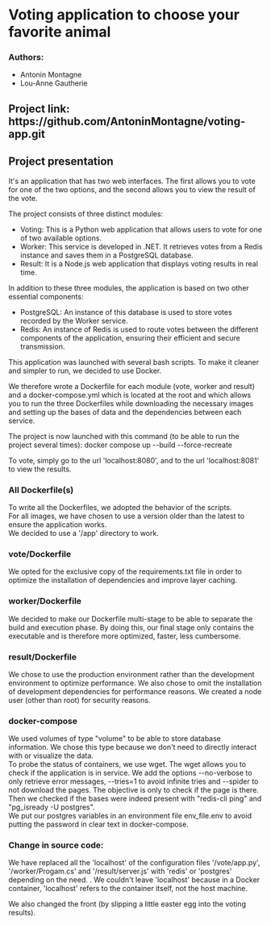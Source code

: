 <h1>Voting application to choose your favorite animal</h1>

<h3>Authors:</h3>
<ul>
  <li>Antonin Montagne</li>
  <li>Lou-Anne Gautherie</li>
</ul>

<h2>Project link: https://github.com/AntoninMontagne/voting-app.git</h2>

<h2>Project presentation</h2>

It's an application that has two web interfaces.
The first allows you to vote for one of the two options, and the second allows you to view the result of the vote.<br>

The project consists of three distinct modules:
<ul>
  <li>Voting: This is a Python web application that allows users to vote for one of two available options.</li>
  <li>Worker: This service is developed in .NET. It retrieves votes from a Redis instance and saves them in a PostgreSQL database.</li>
  <li>Result: It is a Node.js web application that displays voting results in real time.</li>
</ul>

In addition to these three modules, the application is based on two other essential components:

<ul>
  <li>PostgreSQL: An instance of this database is used to store votes recorded by the Worker service.</li>
  <li>Redis: An instance of Redis is used to route votes between the different components of the application, ensuring their efficient and secure transmission.</li>
</ul>

This application was launched with several bash scripts. To make it cleaner and simpler to run, we decided to use Docker.<br>

We therefore wrote a Dockerfile for each module (vote, worker and result) and a docker-compose.yml which is located at the root and which allows you to run the three Dockerfiles while downloading the necessary images and setting up the bases of data and the dependencies between each service.<br>

The project is now launched with this command (to be able to run the project several times):
docker compose up --build --force-recreate<br>

To vote, simply go to the url 'localhost:8080', and to the url 'localhost:8081' to view the results.

<h3>All Dockerfile(s)</h3>
To write all the Dockerfiles, we adopted the behavior of the scripts.<br>
For all images, we have chosen to use a version older than the latest to ensure the application works.<br>
We decided to use a '/app' directory to work.

<h3>vote/Dockerfile</h3>
We opted for the exclusive copy of the requirements.txt file in order to optimize the installation of dependencies and improve layer caching.

<h3>worker/Dockerfile</h3>
We decided to make our Dockerfile multi-stage to be able to separate the build and execution phase. By doing this, our final stage only contains the executable and is therefore more optimized, faster, less cumbersome.

<h3>result/Dockerfile</h3>
We chose to use the production environment rather than the development environment to optimize performance.
We also chose to omit the installation of development dependencies for performance reasons.
We created a node user (other than root) for security reasons.

<h3>docker-compose</h3>
We used volumes of type "volume" to be able to store database information. We chose this type because we don't need to directly interact with or visualize the data.<br>
To probe the status of containers, we use wget. The wget allows you to check if the application is in service. We add the options --no-verbose to only retrieve error messages, --tries=1 to avoid infinite tries and --spider to not download the pages. The objective is only to check if the page is there. Then we checked if the bases were indeed present with "redis-cli ping" and "pg_isready -U postgres".<br>
We put our postgres variables in an environment file env_file.env to avoid putting the password in clear text in docker-compose.

<h3>Change in source code:</h3>

We have replaced all the 'localhost' of the configuration files '/vote/app.py', '/worker/Progam.cs' and '/result/server.js' 
with 'redis' or 'postgres' depending on the need. . We couldn't leave 'localhost' because in a Docker container, 'localhost' 
refers to the container itself, not the host machine.<br>

We also changed the front (by slipping a little easter egg into the voting results).


